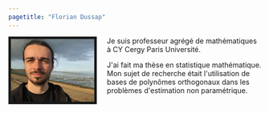 ```yaml
---
pagetitle: "Florian Dussap"
---
```


<img src="./Files/photo.jpg" style="width:33%; border:5px solid; margin-right: 20px" align="left"/>

Je suis professeur agrégé de mathématiques à CY Cergy Paris Université.

J'ai fait ma thèse en statistique mathématique. Mon sujet de recherche était l'utilisation de bases de polynômes orthogonaux dans les problèmes d'estimation non paramétrique.
